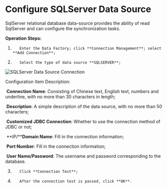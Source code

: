 # Configure SQLServer Data Source

SqlServer relational database data-source provides the ability of read SqlServer and can configure the synchronization tasks.

**Operation Steps:**

1.        Enter the Data Factory; click **Connection Management**; select **Add Connection**;

2.        Select the type of data source **SQLSERVER**;

![SQLServer Data Source Connection](../../../../../image/Data-Integration/SQLServer-connection.png)

Configuration Item Description:

​    **Connection Name**: Consisting of Chinese text, English text, numbers and underline, with no more than 30 characters in length;

​    **Description**: A simple description of the data source, with no more than 50 characters;

​    **Customized JDBC Connection**: Whether to use the connection method of JDBC or not;

​    **IP/****Domain Name**: Fill in the connection information;

​    **Port Number**: Fill in the connection information;

​    **User Name/Password**: The username and password corresponding to the database.

3.        Click **Connection Test**;

4.        After the connection test is passed, click **OK**.